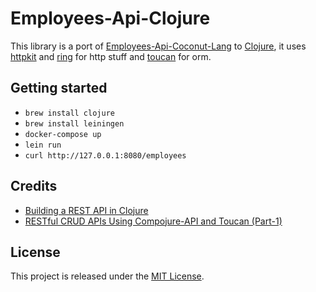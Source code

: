 # Employees-Api-Clojure

This library is a port of [Employees-Api-Coconut-Lang](httpsEmployees-Api-Coconut-Lang) to [Clojure](https://clojure.org/), it uses [httpkit](https://www.http-kit.org/) and [ring](https://github.com/ring-clojure/ring) for http stuff and [toucan](https://github.com/metabase/toucan) for orm.


## Getting started

- `brew install clojure`
- `brew install leiningen`
- `docker-compose up`
- `lein run`
- `curl http://127.0.0.1:8080/employees`

## Credits

- [Building a REST API in Clojure](https://medium.com/swlh/building-a-rest-api-in-clojure-3a1e1ae096e)
- [RESTful CRUD APIs Using Compojure-API and Toucan (Part-1)](https://www.demystifyfp.com/clojure/blog/restful-crud-apis-using-compojure-api-and-toucan-part-1/)

## License

This project is released under the [MIT License](http://www.opensource.org/licenses/MIT).
